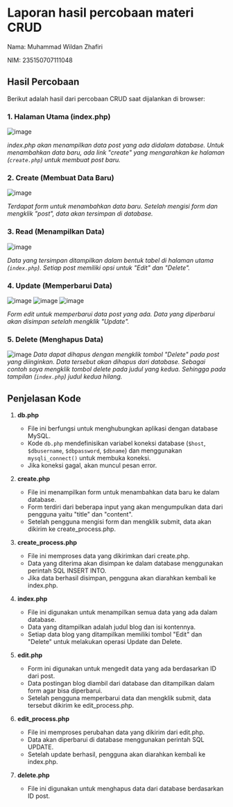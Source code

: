 # Laporan hasil percobaan materi CRUD

Nama: Muhammad Wildan Zhafiri

NIM: 235150707111048

## Hasil Percobaan

Berikut adalah hasil dari percobaan CRUD saat dijalankan di browser:

### 1. Halaman Utama (index.php)
![image](https://github.com/user-attachments/assets/70fb2e50-ac5f-4d33-a359-4d26f1d96082)

   *index.php akan menampilkan data post yang ada didalam database. Untuk menambahkan data baru, ada link "create" yang mengarahkan ke halaman (`create.php`) untuk membuat post baru.*

### 2. Create (Membuat Data Baru)
   ![image](https://github.com/user-attachments/assets/e3d2a74c-bc7a-4efe-8cdc-d00810392a0a)
   
   *Terdapat form untuk menambahkan data baru. Setelah mengisi form dan mengklik "post", data akan tersimpan di database.*

### 3. Read (Menampilkan Data)
   ![image](https://github.com/user-attachments/assets/bcba68e1-8ca9-42f3-a743-0b64a466f2c9)

   *Data yang tersimpan ditampilkan dalam bentuk tabel di halaman utama (`index.php`). Setiap post memiliki opsi untuk "Edit" dan "Delete".*

### 4. Update (Memperbarui Data)
   ![image](https://github.com/user-attachments/assets/6e4b206e-3425-4d27-a9a3-af959064bf14)
   ![image](https://github.com/user-attachments/assets/a3062ace-e352-4629-ac94-faf10819937e)
   ![image](https://github.com/user-attachments/assets/689fcbb1-f85a-4fe4-b83f-db9458089c61)
   
   *Form edit untuk memperbarui data post yang ada. Data yang diperbarui akan disimpan setelah mengklik "Update".*

### 5. Delete (Menghapus Data)
   ![image](https://github.com/user-attachments/assets/8a18b278-ad22-48ff-b037-9dae6caf0293)
   *Data dapat dihapus dengan mengklik tombol "Delete" pada post yang diinginkan. Data tersebut akan dihapus dari database. Sebagai contoh saya mengklik tombol delete pada judul yang kedua. Sehingga pada tampilan 
    (`index.php`) judul kedua hilang.*

## Penjelasan Kode

1. **db.php**
   - File ini berfungsi untuk menghubungkan aplikasi dengan database MySQL.
   - Kode `db.php` mendefinisikan variabel koneksi database (`$host`, `$dbusername`, `$dbpassword`, `$dbname`) dan menggunakan `mysqli_connect()` untuk membuka koneksi.
   - Jika koneksi gagal, akan muncul pesan error.

2. **create.php**
   - File ini menampilkan form untuk menambahkan data baru ke dalam database.
   - Form terdiri dari beberapa input yang akan mengumpulkan data dari pengguna yaitu "title" dan "content".
   - Setelah pengguna mengisi form dan mengklik submit, data akan dikirim ke create_process.php.
  
3. **create_process.php**
   - File ini memproses data yang dikirimkan dari create.php.
   - Data yang diterima akan disimpan ke dalam database menggunakan perintah SQL INSERT INTO.
   - Jika data berhasil disimpan, pengguna akan diarahkan kembali ke index.php.

4. **index.php**
   - File ini digunakan untuk menampilkan semua data yang ada dalam database.
   - Data yang ditampilkan adalah judul blog dan isi kontennya.
   - Setiap data blog yang ditampilkan memiliki tombol "Edit" dan "Delete" untuk melakukan operasi Update dan Delete.

5. **edit.php**
   - Form ini digunakan untuk mengedit data yang ada berdasarkan ID dari post.
   - Data postingan blog diambil dari database dan ditampilkan dalam form agar bisa diperbarui.
   - Setelah pengguna memperbarui data dan mengklik submit, data tersebut dikirim ke edit_process.php.

6. **edit_process.php**
   - File ini memproses perubahan data yang dikirim dari edit.php.
   - Data akan diperbarui di database menggunakan perintah SQL UPDATE.
   - Setelah update berhasil, pengguna akan diarahkan kembali ke index.php.
  
7. **delete.php**
   - File ini digunakan untuk menghapus data dari database berdasarkan ID post.

